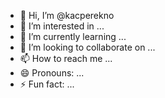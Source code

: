 - 👋 Hi, I’m @kacperekno
- 👀 I’m interested in ...
- 🌱 I’m currently learning ...
- 💞️ I’m looking to collaborate on ...
- 📫 How to reach me ...
- 😄 Pronouns: ...
- ⚡ Fun fact: ...

<!---
kacperekno/kacperekno is a ✨ special ✨ repository because its `README.md` (this file) appears on your GitHub profile.
You can click the Preview link to take a look at your changes.
--->
